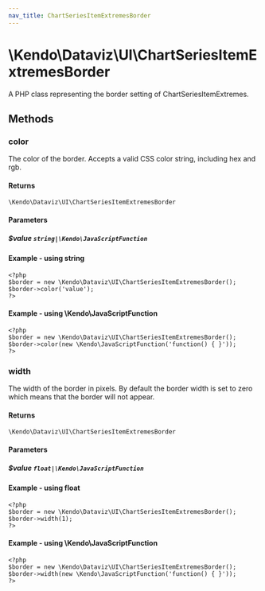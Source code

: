 ```yaml
---
nav_title: ChartSeriesItemExtremesBorder
---
```


# \Kendo\Dataviz\UI\ChartSeriesItemExtremesBorder

A PHP class representing the border setting of ChartSeriesItemExtremes.


## Methods

### color
The color of the border. Accepts a valid CSS color string, including hex and rgb.

#### Returns
`\Kendo\Dataviz\UI\ChartSeriesItemExtremesBorder`

#### Parameters

##### $value `string|\Kendo\JavaScriptFunction`



#### Example  - using string
    <?php
    $border = new \Kendo\Dataviz\UI\ChartSeriesItemExtremesBorder();
    $border->color('value');
    ?>

#### Example  - using \Kendo\JavaScriptFunction
    <?php
    $border = new \Kendo\Dataviz\UI\ChartSeriesItemExtremesBorder();
    $border->color(new \Kendo\JavaScriptFunction('function() { }'));
    ?>

### width
The width of the border in pixels. By default the border width is set to zero which means that the border will not appear.

#### Returns
`\Kendo\Dataviz\UI\ChartSeriesItemExtremesBorder`

#### Parameters

##### $value `float|\Kendo\JavaScriptFunction`



#### Example  - using float
    <?php
    $border = new \Kendo\Dataviz\UI\ChartSeriesItemExtremesBorder();
    $border->width(1);
    ?>

#### Example  - using \Kendo\JavaScriptFunction
    <?php
    $border = new \Kendo\Dataviz\UI\ChartSeriesItemExtremesBorder();
    $border->width(new \Kendo\JavaScriptFunction('function() { }'));
    ?>

